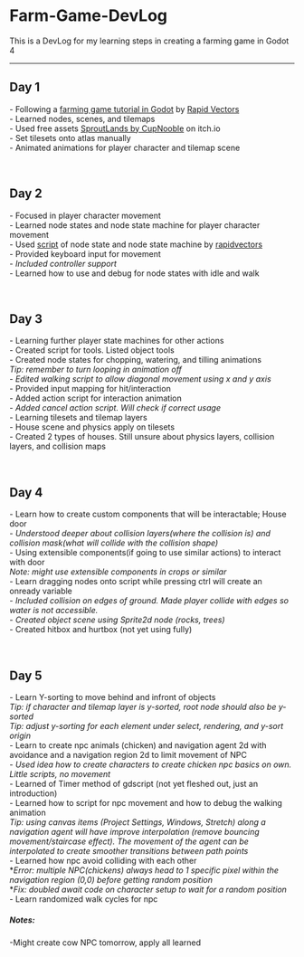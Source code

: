 # Farm-Game-DevLog

<p>This is a DevLog for my learning steps in creating a farming game in Godot 4</p>

<hr>
<h2>Day 1</h2>
<p>
- Following a <a href ="https://www.youtube.com/watch?v=it0lsREGdmc&list=PLWTXKdBN8RZe3ytf6qdR4g1JRy0j-93v9&ab_channel=RapidVectors">farming game tutorial in Godot</a> by <a href="https://www.youtube.com/@rapidvectors">Rapid Vectors</a><br>
- Learned nodes, scenes, and tilemaps<br>
- Used free assets <a href="https://cupnooble.itch.io/sprout-lands-asset-pack">SproutLands by CupNooble</a> on itch.io<br>
- Set tilesets onto atlas manually<br>
- Animated animations for player character and tilemap scene</p>
<br>

<h2>Day 2</h2>
<p>- Focused in player character movement<br>
- Learned node states and node state machine for player character movement<br>
- Used <a href="https://github.com/rapidvectors/tutorial-components-and-scripts/tree/main/tutorials/croptails">script</a> of node state and node state machine by <a href="https://github.com/rapidvectors">rapidvectors</a><br>
- Provided keyboard input for movement<br>
- <i>Included controller support</i><br>
- Learned how to use and debug for node states with idle and walk</p>

<br>
<h2>Day 3</h2>
<p>- Learning further player state machines for other actions<br>
- Created script for tools. Listed object tools<br>
- Created node states for chopping, watering, and tilling animations<br>
<i>  Tip: remember to turn looping in animation off</i><br>
- <i>Edited walking script to allow diagonal movement using x and y axis</i><br>
- Provided input mapping for hit/interaction<br>
- Added action script for interaction animation<br>
- <i>Added cancel action script. Will check if correct usage</i><br>
- Learning tilesets and tilemap layers<br>
- House scene and physics apply on tilesets<br>
- Created 2 types of houses. Still unsure about physics layers, collision layers, and collision maps</p>
<br>

<h2>Day 4</h2>
<p>- Learn how to create custom components that will be interactable; House door<br>
- <i>Understood deeper about collision layers(where the collision is) and collision mask(what will collide with the collision shape)</i><br>
- Using extensible components(if going to use similar actions) to interact with door<br>
<i>Note: might use extensible components in crops or similar</i><br>
- Learn dragging nodes onto script while pressing ctrl will create an onready variable<br>
- <i>Included collision on edges of ground. Made player collide with edges so water is not accessible.</i><br>
- <i>Created object scene using Sprite2d node (rocks, trees)</i><br>
- Created hitbox and hurtbox (not yet using fully)<br></p>

<br>
<h2>Day 5</h2>
<p>
  - Learn Y-sorting to move behind and infront of objects<br>
  <i>Tip: if character and tilemap layer is y-sorted, root node should also be y-sorted</i><br>
  <i>Tip: adjust y-sorting for each element under select, rendering, and y-sort origin</i><br>
  - Learn to create npc animals (chicken) and navigation agent 2d with avoidance and a navigation region 2d to limit movement of NPC<br>
  - <i>Used idea how to create characters to create chicken npc basics on own. Little scripts, no movement</i><br>
  - Learned of Timer method of gdscript (not yet fleshed out, just an introduction)<br>
  - Learned how to script for npc movement and how to debug the walking animation<br>
  <i>Tip: using canvas items (Project Settings, Windows, Stretch) along a navigation agent will have improve interpolation (remove bouncing movement/staircase effect). The movement of the agent can be interpolated to create smoother transitions between path points</i><br>
  - Learned how npc avoid colliding with each other<br>
  *<i>Error: multiple NPC(chickens) always head to 1 specific pixel within the navigation region (0,0) before getting random position</i><br>
  *<i>Fix: doubled await code on character setup to wait for a random position</i><br>
  - Learn randomized walk cycles for npc<br>
</p>
<h5>Notes:</h5>
<p>
  -Might create cow NPC tomorrow, apply all learned<br>
</p>
